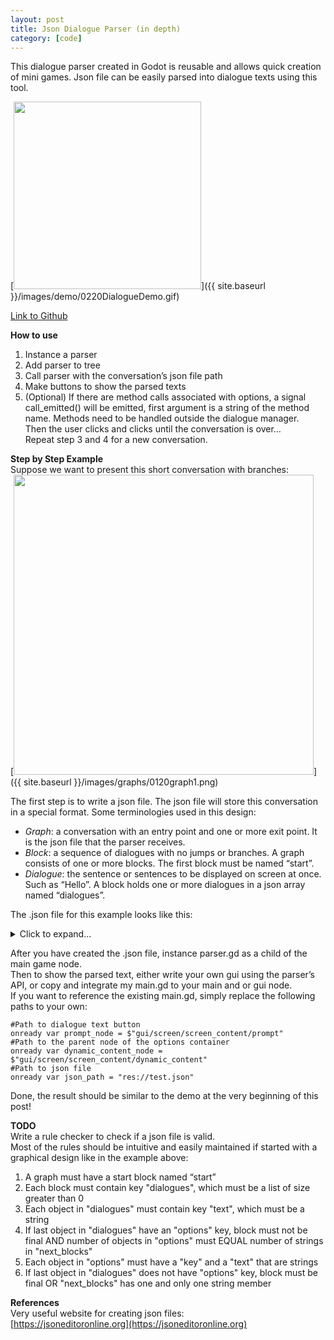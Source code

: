 ```yaml
---
layout: post
title: Json Dialogue Parser (in depth)
category: [code]
---
```

This dialogue parser created in Godot is reusable and allows quick creation of mini games. Json file can be easily parsed into dialogue texts using this tool. 

[<img src="{{ site.baseurl }}/images/demo/0220DialogueDemo.gif" style="width: 300px;"/>]({{ site.baseurl }}/images/demo/0220DialogueDemo.gif)

[Link to Github](https://github.com/YZnoodle/DailogueParser)  
<!--more-->

**How to use**   
1. Instance a parser
2. Add parser to tree   
3. Call parser with the conversation’s json file path  
4. Make buttons to show the parsed texts  
5. (Optional) If there are method calls associated with options, a signal call_emitted() will be emitted, first argument is a string of the method name. Methods need to be handled outside the dialogue manager.  
Then the user clicks and clicks until the conversation is over…  
Repeat step 3 and 4 for a new conversation.  

**Step by Step Example**  
Suppose we want to present this short conversation with branches:  
[<img src="{{ site.baseurl }}/images/graphs/0120graph1.png" style="width: 480px;"/>]({{ site.baseurl }}/images/graphs/0120graph1.png)
 
The first step is to write a json file. The json file will store this conversation in a special format. Some terminologies used in this design:  
- *Graph*: a conversation with an entry point and one or more exit point. It is the json file that the parser receives.  
- *Block*: a sequence of dialogues with no jumps or branches. A graph consists of one or more blocks. The first block must be named “start”.   
- *Dialogue*: the sentence or sentences to be displayed on screen at once. Such as “Hello”. A block holds one or more dialogues in a json array named “dialogues”.  

The .json file for this example looks like this:  
<details>
  <summary>Click to expand... </summary>
  {  
  "start": {  
    "call": ["optional_method"],  
    "dialogues": [  
      {"text": "Hello"},  
      {  
        "text": "How are you?",  
        "options": [  
          {"text": "good"},  
          {"text": "bad"}  
        ]  
      }  
    ],  
    "next_blocks": ["a1", "a2"],  
    "is_final": false  
  },  
  "a1": {  
    "call": ["optional_method"],  
    "dialogues": [  
      {"text": "Good to hear"}  
    ],  
    "next_blocks": ["end"],  
    "is_final": false  
  },  
  "a2": {  
    "call": ["optional_method"],  
    "dialogues": [  
      {"text": "Ok"}  
    ],  
    "next_blocks": ["end"],  
    "is_final": false  
  },  
  "end": {  
    "call": ["optional_method"],  
    "dialogues": [  
      {"text": "Bye"}  
    ],  
    "is_final": true  
  }  
}  
</details>

After you have created the .json file, instance parser.gd as a child of the main game node.  
Then to show the parsed text, either write your own gui using the parser’s API, or copy and integrate my main.gd to your main and or gui node.  
If you want to reference the existing main.gd, simply replace the following paths to your own:  

<pre><code>#Path to dialogue text button
onready var prompt_node = $"gui/screen/screen_content/prompt"
#Path to the parent node of the options container  
onready var dynamic_content_node = $"gui/screen/screen_content/dynamic_content"
#Path to json file
onready var json_path = "res://test.json"
</code></pre>


Done, the result should be similar to the demo at the very beginning of this post! 

**TODO**  
Write a rule checker to check if a json file is valid.  
Most of the rules should be intuitive and easily maintained if started with a graphical design like in the example above:  
1. A graph must have a start block named “start”  
2. Each block must contain key "dialogues", which must be a list of size greater than 0  
3. Each object in "dialogues" must contain key "text", which must be a string  
4. If last object in "dialogues" have an "options" key, block must not be final AND number of objects in "options" must EQUAL number of strings in "next\_blocks"  
5. Each object in "options" must have a "key" and a "text" that are strings  
6. If last object in "dialogues" does not have "options" key,  block must be final OR "next\_blocks" has one and only one string member  

**References**  
Very useful website for creating json files:  
[https://jsoneditoronline.org](https://jsoneditoronline.org)

